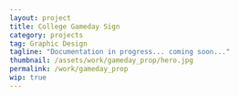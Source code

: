 ```yaml
---
layout: project
title: College Gameday Sign
category: projects
tag: Graphic Design
tagline: "Documentation in progress... coming soon..."
thumbnail: /assets/work/gameday_prop/hero.jpg
permalink: /work/gameday_prop
wip: true
---
```


